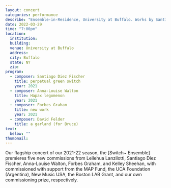 ```yaml
---
layout: concert
categories: performance
describe: "Ensemble-in-Residence, University at Buffalo. Works by Santiago Diez Fischer, Anna-Louise Walton, Forbes Graham, David Felder, and more"
date: 2022-03-29
time: "7:00pm"
location:
  institution:
  building:
  venue: University at Buffalo
  address:
  city: Buffalo
  state: NY
  zip:
program:
  - composer: Santiago Diez Fischer
    title: perpetual green switch
    year: 2021
  - composer: Anna-Louise Walton
    title: Hapax legomenon
    year: 2021  
  - composer: Forbes Graham
    title: new work
    year: 2021     
  - composer: David Felder
    title: a garland (for Bruce)
text:
  below: ""
thumbnail:
---
```


Our flagship concert of our 2021-22 season, the [Switch~ Ensemble] premieres five new commissions from Leilehua Lanzilotti, Santiago Diez Fischer, Anna-Louise Walton, Forbes Graham, and Kelley Sheehan, with commissioned with support from the MAP Fund, the UCA Foundation (Argentina), New Music USA, the Boston LAB Grant, and our own commissioning prize, respectively.
